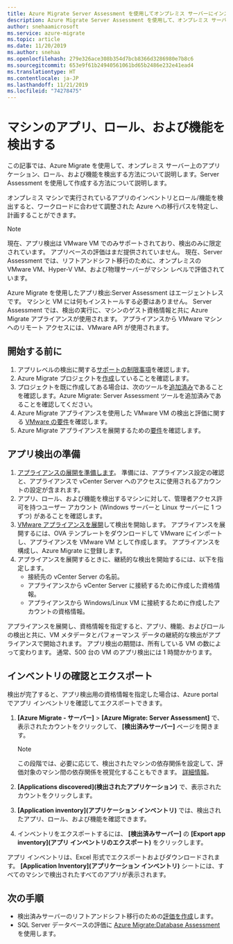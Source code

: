 ```yaml
---
title: Azure Migrate Server Assessment を使用してオンプレミス サーバーにインストールされているアプリ、ロール、および機能を検出する
description: Azure Migrate Server Assessment を使用して、オンプレミス サーバー上のアプリ、ロール、および機能を検出する方法について説明します。
author: snehaamicrosoft
ms.service: azure-migrate
ms.topic: article
ms.date: 11/20/2019
ms.author: snehaa
ms.openlocfilehash: 279e326ace308b354d7bcb8366d3286980e7b8c6
ms.sourcegitcommit: 653e9f61b24940561061bd65b2486e232e41ead4
ms.translationtype: HT
ms.contentlocale: ja-JP
ms.lasthandoff: 11/21/2019
ms.locfileid: "74278475"
---
```

# <a name="discover-machine-apps-roles-and-features"></a>マシンのアプリ、ロール、および機能を検出する

この記事では、Azure Migrate を使用して、オンプレミス サーバー上のアプリケーション、ロール、および機能を検出する方法について説明します。Server Assessment を使用して作成する方法について説明します。

オンプレミス マシンで実行されているアプリのインベントリとロール/機能を検出すると、ワークロードに合わせて調整された Azure への移行パスを特定し、計画することができます。

> [!NOTE]
> 現在、アプリ検出は VMware VM でのみサポートされており、検出のみに限定されています。 アプリベースの評価はまだ提供されていません。  現在、Server Assessment では、リフトアンドシフト移行のために、オンプレミスの VMware VM、Hyper-V VM、および物理サーバーがマシン レベルで評価されています。

Azure Migrate を使用したアプリ検出:Server Assessment はエージェントレスです。 マシンと VM には何もインストールする必要はありません。 Server Assessment では、検出の実行に、マシンのゲスト資格情報と共に Azure Migrate アプライアンスが使用されます。 アプライアンスから VMware マシンへのリモート アクセスには、VMware API が使用されます。


## <a name="before-you-start"></a>開始する前に

1. アプリレベルの検出に関する[サポートの制限事項](migrate-support-matrix-vmware.md#application-discovery)を確認します。
2. Azure Migrate プロジェクトを[作成](how-to-add-tool-first-time.md)していることを確認します。
3. プロジェクトを既に作成してある場合は、次のツールを[追加済み](how-to-assess.md)であることを確認します。Azure Migrate: Server Assessment ツールを追加済みであることを確認してください。
4. Azure Migrate アプライアンスを使用した VMware VM の検出と評価に関する [VMware の要件](migrate-support-matrix-vmware.md#assessment-vcenter-server-requirements)を確認します。
4. Azure Migrate アプライアンスを展開するための[要件](migrate-support-matrix-vmware.md#assessment-appliance-requirements)を確認します。

## <a name="prepare-for-app-discovery"></a>アプリ検出の準備

1. [アプライアンスの展開を準備します](https://docs.microsoft.com/azure/migrate/tutorial-prepare-vmware)。 準備には、アプライアンス設定の確認と、アプライアンスで vCenter Server へのアクセスに使用されるアカウントの設定が含まれます。
2. アプリ、ロール、および機能を検出するマシンに対して、管理者アクセス許可を持つユーザー アカウント (Windows サーバーと Linux サーバーに 1 つずつ) があることを確認します。
3. [VMware アプライアンスを展開](how-to-set-up-appliance-vmware.md)して検出を開始します。 アプライアンスを展開するには、OVA テンプレートをダウンロードして VMware にインポートし、アプライアンスを VMware VM として作成します。 アプライアンスを構成し、Azure Migrate に登録します。
2. アプライアンスを展開するときに、継続的な検出を開始するには、以下を指定します。
    - 接続先の vCenter Server の名前。
    - アプライアンスから vCenter Server に接続するために作成した資格情報。
    - アプライアンスから Windows/Linux VM に接続するために作成したアカウントの資格情報。

アプライアンスを展開し、資格情報を指定すると、アプリ、機能、およびロールの検出と共に、VM メタデータとパフォーマンス データの継続的な検出がアプライアンスで開始されます。  アプリ検出の期間は、所有している VM の数によって変わります。 通常、500 台の VM のアプリ検出には 1 時間かかります。

## <a name="review-and-export-the-inventory"></a>インベントリの確認とエクスポート

検出が完了すると、アプリ検出用の資格情報を指定した場合は、Azure portal でアプリ インベントリを確認してエクスポートできます。

1. **[Azure Migrate - サーバー]**  >  **[Azure Migrate: Server Assessment]** で、表示されたカウントをクリックして、 **[検出済みサーバー]** ページを開きます。

    > [!NOTE]
    > この段階では、必要に応じて、検出されたマシンの依存関係を設定して、評価対象のマシン間の依存関係を視覚化することもできます。 [詳細情報](how-to-create-group-machine-dependencies.md)。

2. **[Applications discovered]\(検出されたアプリケーション\)** で、表示されたカウントをクリックします。
3. **[Application inventory]\(アプリケーション インベントリ\)** では、検出されたアプリ、ロール、および機能を確認できます。
4. インベントリをエクスポートするには、 **[検出済みサーバー]** の **[Export app inventory]\(アプリ インベントリのエクスポート\)** をクリックします。

アプリ インベントリは、Excel 形式でエクスポートおよびダウンロードされます。 **[Application Inventory]\(アプリケーション インベントリ\)** シートには、すべてのマシンで検出されたすべてのアプリが表示されます。

## <a name="next-steps"></a>次の手順

- 検出済みサーバーのリフトアンドシフト移行のための[評価を作成](how-to-create-assessment.md)します。
- SQL Server データベースの評価に [Azure Migrate:Database Assessment](https://docs.microsoft.com/sql/dma/dma-assess-sql-data-estate-to-sqldb?view=sql-server-2017) を使用します。

